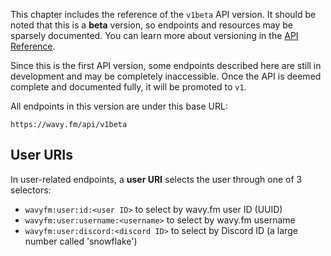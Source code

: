 This chapter includes the reference of the `v1beta` API version. It should be noted that this is a **beta** version, so
endpoints and resources may be sparsely documented. You can learn more about versioning in
the [API Reference](../intro/api).

Since this is the first API version, some endpoints described here are still in development and may be completely
inaccessible. Once the API is deemed complete and documented fully, it will be promoted to `v1`.

All endpoints in this version are under this base URL:

```
https://wavy.fm/api/v1beta
```

## User URIs

In user-related endpoints, a **user URI** selects the user through one of 3 selectors:

- `wavyfm:user:id:<user ID>` to select by wavy.fm user ID (UUID)
- `wavyfm:user:username:<username>` to select by wavy.fm username
- `wavyfm:user:discord:<discord ID>` to select by Discord ID (a large number called 'snowflake')
